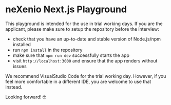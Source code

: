 # neXenio Next.js Playground

This playground is intended for the use in trial working days. If you are the applicant, please make sure to setup the repository before the interview:
- check that you have an up-to-date and stable version of Node.js/npm installed
- run `npm install` in the repository
- make sure that `npm run dev` successfully starts the app
- visit `http://localhost:3000` and ensure that the app renders without issues

We recommend VisualStudio Code for the trial working day. However, if you feel more comfortable in a different IDE, you are welcome to use that instead.

Looking forward! 🤓
